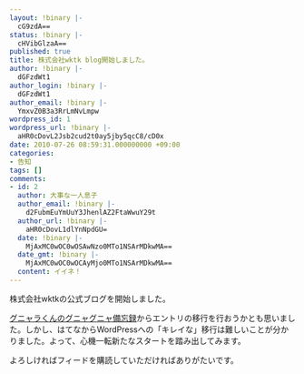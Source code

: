 ```yaml
---
layout: !binary |-
  cG9zdA==
status: !binary |-
  cHVibGlzaA==
published: true
title: 株式会社wktk blog開始しました。
author: !binary |-
  dGFzdWt1
author_login: !binary |-
  dGFzdWt1
author_email: !binary |-
  YmxvZ0B3a3RrLmNvLmpw
wordpress_id: 1
wordpress_url: !binary |-
  aHR0cDovL2Jsb2cud2t0ay5jby5qcC8/cD0x
date: 2010-07-26 08:59:31.000000000 +09:00
categories:
- 告知
tags: []
comments:
- id: 2
  author: 大事な一人息子
  author_email: !binary |-
    d2FubmEuYmUuY3JhenlAZ2FtaWwuY29t
  author_url: !binary |-
    aHR0cDovL1dlYnNpdGU=
  date: !binary |-
    MjAxMC0wOC0wOSAwNzo0MTo1NSArMDkwMA==
  date_gmt: !binary |-
    MjAxMC0wOC0wOCAyMjo0MTo1NSArMDkwMA==
  content: イイネ！
---
```

株式会社wktkの公式ブログを開始しました。

<a title="グニャラくんのグニャグニャ備忘録" href="http://d.hatena.ne.jp/tasukuchan/" target="_blank">グニャラくんのグニャグニャ備忘録</a>からエントリの移行を行おうかとも思いました。しかし、はてなからWordPressへの「キレイな」移行は難しいことが分かりました。よって、心機一転新たなスタートを踏み出してみます。

よろしければフィードを購読していただければありがたいです。

